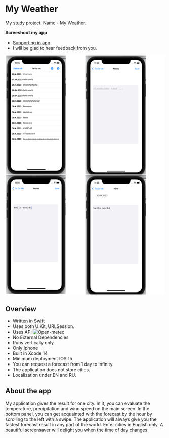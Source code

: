 
#  My Weather

My study project.
Name - My Weather.

  **Screeshoot my app**
 - [Supporting in app](https://t.me/evgenleo)
 - I will be glad to hear feedback from you.

![Image App](https://github.com/EvgenLK/NoteMeBook/blob/main/NoteMeBook/Assets.xcassets/MyCollages.imageset/MyCollages.png)

## Overview
- Written in Swift
- Uses both UIKit, URLSession.
- Uses API ![Open-meteo](https://open-meteo.com/)
- No External Dependencies
- Runs vertically only
- Only Iphone 
- Built in Xcode 14
- Minimum deployment IOS 15
- You can request a forecast from 1 day to infinity.
- The application does not store cities.
- Localization under EN and RU.

## About the app
My application gives the result for one city.
In it, you can evaluate the temperature, precipitation and wind speed on the main screen.
In the bottom panel, you can get acquainted with the forecast by the hour by scrolling to the left with a swipe.
The application will always give you the fastest forecast result in any part of the world.
Enter cities in English only.
A beautiful screensaver will delight you when the time of day changes.

